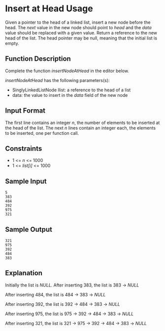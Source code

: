# Insert at Head Usage

Given a pointer to the head of a linked list, insert a new node before the head.
The _next_ value in the new node should point to _head_ and the _data_ value
should be replaced with a given value. Return a reference to the new head of
the list. The head pointer may be null, meaning that the initial list is empty.

## Function Description

Complete the function _insertNodeAtHead_ in the editor below.

_insertNodeAtHead_ has the following parameters(s):
- SinglyLinkedListNode llist: a reference to the head of a list
- data: the value to insert in the _data_ field of the new node

## Input Format

The first line contains an integer _n_, the number of elements to be
inserted at the head of the list. The next _n_ lines contain an integer
each, the elements to be inserted, one per function call.

## Constraints

- 1 <= _n_ <= 1000
- 1 <= _list[i]_ <= 1000

## Sample Input

```
5
383
484
392
975
321
```

## Sample Output

```
321
975
392
484
383
```

## Explanation

Initially the list is _NULL_. After inserting 383, the list is 383 -> _NULL_

After inserting 484, the list is 484 -> 383 -> _NULL_

After inserting 392, the list is 392 -> 484 -> 383 -> _NULL_

After inserting 975, the list is 975 -> 392 -> 484 -> 383 -> _NULL_

After inserting 321, the list is 321 -> 975 -> 392 -> 484 -> 383 -> _NULL_

